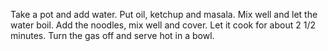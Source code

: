 Take a pot and add water.
Put oil, ketchup and masala.
Mix well and let the water boil.
Add the noodles, mix well and cover.
Let it cook for about 2 1/2 minutes.
Turn the gas off and serve hot in a bowl.
